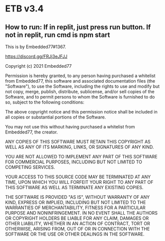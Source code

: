 # ETB v3.4

## How to run: If in replit, just press run button. If not in replit, run cmd is npm start
This is by Embedded77#1367. 

https://discord.gg/FRJj3eJFJJ

Copyright (c) 2021 Embedded77

Permission is hereby granted, to any person having purchased a whitelist from Embedded77, 
this software and associated documentation files (the "Software"), to use the Software, including the rights
to use and modify but not copy, merge, publish, distribute, sublicense, and/or sell
copies of the Software, and to permit persons to whom the Software is
furnished to do so, subject to the following conditions:

The above copyright notice and this permission notice shall be included in all
copies or substantial portions of the Software. 

You may not use this without having purchased a whitelist from Embedded77, the creator.

ANY COPIES OF THIS SOFTWARE MUST RETAIN THIS COPYRIGHT AS WELL AS ANY OF ITS MARKING, LINKS, OR SIGNATURES OF ANY KIND.

YOU ARE NOT ALLOWED TO IMPLEMENT ANY PART OF THIS SOFTWARE FOR COMMERCIAL PURPOSES, INCLUDING BUT NOT LIMITED TO COMPETING SERVICES.

YOUR ACCESS TO THIS SOURCE CODE MAY BE TERMINATED AT ANY TIME, UPON WHICH YOU WILL FORFEIT YOUR RIGHT TO ANY PART OF THIS SOFTWARE AS WELL AS TERMINATE ANY EXISTING COPIES. 


THE SOFTWARE IS PROVIDED "AS IS", WITHOUT WARRANTY OF ANY KIND, EXPRESS OR
IMPLIED, INCLUDING BUT NOT LIMITED TO THE WARRANTIES OF MERCHANTABILITY,
FITNESS FOR A PARTICULAR PURPOSE AND NONINFRINGEMENT. IN NO EVENT SHALL THE
AUTHORS OR COPYRIGHT HOLDERS BE LIABLE FOR ANY CLAIM, DAMAGES OR OTHER
LIABILITY, WHETHER IN AN ACTION OF CONTRACT, TORT OR OTHERWISE, ARISING FROM,
OUT OF OR IN CONNECTION WITH THE SOFTWARE OR THE USE OR OTHER DEALINGS IN THE
SOFTWARE.

